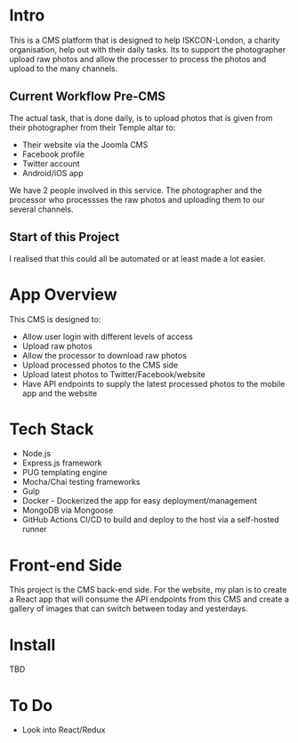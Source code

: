 # Intro
This is a CMS platform that is designed to help ISKCON-London, a charity organisation, help out with their daily tasks. Its to support the photographer upload raw photos and allow the processer to process the photos and upload to the many channels.

## Current Workflow Pre-CMS
The actual task, that is done daily, is to upload photos that is given from their photographer from their Temple altar to:

* Their website via the Joomla CMS
* Facebook profile
* Twitter account
* Android/iOS app

We have 2 people involved in this service. The photographer and the processor who processses the raw photos and uploading them to our several channels.

## Start of this Project
I realised that this could all be automated or at least made a lot easier.

# App Overview
This CMS is designed to:
* Allow user login with different levels of access
* Upload raw photos
* Allow the processor to download raw photos
* Upload processed photos to the CMS side
* Upload latest photos to Twitter/Facebook/website
* Have API endpoints to supply the latest processed photos to the mobile app and the website

# Tech Stack
* Node.js
* Express.js framework
* PUG templating engine
* Mocha/Chai testing frameworks
* Gulp
* Docker - Dockerized the app for easy deployment/management
* MongoDB via Mongoose
* GitHub Actions CI/CD to build and deploy to the host via a self-hosted runner

# Front-end Side
This project is the CMS back-end side. For the website, my plan is to create a React app that will consume the API endpoints from this CMS and create a gallery of images that can switch between today and yesterdays.

# Install
TBD

# To Do
* Look into React/Redux
